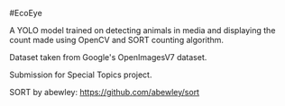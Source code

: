 #EcoEye

A YOLO model trained on detecting animals in media and displaying the count made using OpenCV and SORT counting algorithm.

Dataset taken from Google's OpenImagesV7 dataset.

Submission for Special Topics project.

SORT by abewley: https://github.com/abewley/sort
